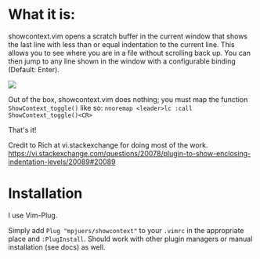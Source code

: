 # What it is:

showcontext.vim opens a scratch buffer in the current window that shows the last
line with less than or equal indentation to the current line. This allows you to see where you are
in a file without scrolling back up. You can then jump to any line shown in the window with a configurable binding (Default:  Enter).

![](showcontext.gif)

Out of the box, showcontext.vim does nothing; you must map the function
`ShowContext_toggle()` like so:
`nnoremap <leader>lc :call ShowContext_toggle()<CR>`

That's it!

Credit to Rich at vi.stackexchange for doing most of the work.
https://vi.stackexchange.com/questions/20078/plugin-to-show-enclosing-indentation-levels/20089#20089

# Installation

I use Vim-Plug.

Simply add `Plug "mpjuers/showcontext"` to your `.vimrc` in the appropriate
place and `:PlugInstall`. Should work with other plugin managers or manual 
installation (see docs) as well.
